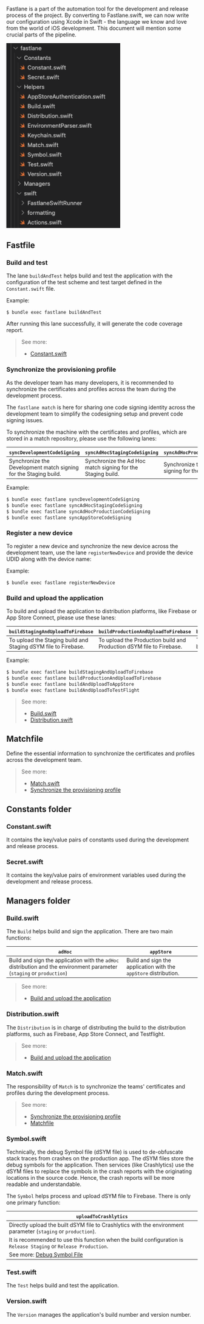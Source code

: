 Fastlane is a part of the automation tool for the development and release process of the project. By converting to Fastlane.swift, we can now write our configuration using Xcode in Swift - the language we know and love from the world of iOS development. This document will mention some crucial parts of the pipeline.

<img src="assets/images/infrastructure/fastlane/fastlane.png" width=300>

## Fastfile

### Build and test

The lane `buildAndTest` helps build and test the application with the configuration of the test scheme and test target defined in the `Constant.swift` file.

Example:

```
$ bundle exec fastlane buildAndTest
```

After running this lane successfully, it will generate the code coverage report.

> See more:
> 
> - [Constant.swift](#constantswift)

### Synchronize the provisioning profile

As the developer team has many developers, it is recommended to synchronize the certificates and profiles across the team during the development process.

The `fastlane match` is here for sharing one code signing identity across the development team to simplify the codesigning setup and prevent code signing issues.

To synchronize the machine with the certificates and profiles, which are stored in a match repository, please use the following lanes:

| `syncDevelopmentCodeSigning` | `syncAdHocStagingCodeSigning` | `syncAdHocProductionCodeSigning` | `syncAppStoreCodeSigning` |
|---|---|---|---|
| Synchronize the Development match signing for the Staging build. | Synchronize the Ad Hoc match signing for the Staging build. | Synchronize the Ad Hoc match signing for the Production build. | Synchronize the App Store match signing for the Production build. |


Example:

```
$ bundle exec fastlane syncDevelopmentCodeSigning
$ bundle exec fastlane syncAdHocStagingCodeSigning
$ bundle exec fastlane syncAdHocProductionCodeSigning
$ bundle exec fastlane syncAppStoreCodeSigning
```

### Register a new device

To register a new device and synchronize the new device across the development team, use the lane `registerNewDevice` and provide the device UDID along with the device name:

Example:

```
$ bundle exec fastlane registerNewDevice
```

### Build and upload the application

To build and upload the application to distribution platforms, like Firebase or App Store Connect, please use these lanes:

| `buildStagingAndUploadToFirebase` | `buildProductionAndUploadToFirebase` | `buildAndUploadToAppStore` | `buildAndUploadToTestFlight` |
|---|---|---|---|
| To upload the Staging build and Staging dSYM file to Firebase. | To upload the Production build and Production dSYM file to Firebase. | To upload the Production build to App Store. | To upload the Production build to TestFlight. |

Example: 

```
$ bundle exec fastlane buildStagingAndUploadToFirebase
$ bundle exec fastlane buildProductionAndUploadToFirebase
$ bundle exec fastlane buildAndUploadToAppStore
$ bundle exec fastlane buildAndUploadToTestFlight
```

> See more:
> 
> - [Build.swift](#buildswift)
> - [Distribution.swift](#distributionswift)


## Matchfile

Define the essential information to synchronize the certificates and profiles across the development team.

> See more:
> 
> - [Match.swift](#matchswift)
> - [Synchronize the provisioning profile](#synchronize-the-provisioning-profile)

## Constants folder

### Constant.swift

It contains the key/value pairs of constants used during the development and release process.

### Secret.swift

It contains the key/value pairs of environment variables used during the development and release process.

## Managers folder

### Build.swift

The `Build` helps build and sign the application. There are two main functions:

| `adHoc` | `appStore` |
|---|---|
| Build and sign the application with the `adHoc` distribution and the environment parameter (`staging` or `production`) | Build and sign the application with the `appStore` distribution. |

> See more:
>
> - [Build and upload the application](#build-and-upload-the-application)

### Distribution.swift

The `Distribution` is in charge of distributing the build to the distribution platforms, such as Firebase, App Store Connect, and Testflight.

> See more:
>
> - [Build and upload the application](#build-and-upload-the-application)

### Match.swift

The responsibility of `Match` is to synchronize the teams' certificates and profiles during the development process.

> See more:
>
> - [Synchronize the provisioning profile](#synchronize-the-provisioning-profile)
> - [Matchfile](#matchfile)

### Symbol.swift

Technically, the debug Symbol file (dSYM file) is used to de-obfuscate stack traces from crashes on the production app. The dSYM files store the debug symbols for the application. Then services (like Crashlytics) use the dSYM files to replace the symbols in the crash reports with the originating locations in the source code. Hence, the crash reports will be more readable and understandable.

The `Symbol` helps process and upload dSYM file to Firebase. There is only one primary function:

| `uploadToCrashlytics` |
|---|
| Directly upload the built dSYM file to Crashlytics with the environment parameter (`staging` or `production`). |
| It is recommended to use this function when the build configuration is `Release Staging` or `Release Production`. |
| See more: [Debug Symbol File](Project-Configurations.md#debug-symbol-file) |

### Test.swift

The `Test` helps build and test the application.

### Version.swift

The `Version` manages the application's build number and version number.